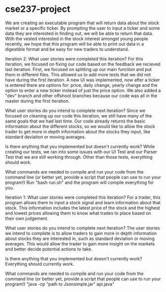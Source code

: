 # cse237-project

We are creating an executable program that will return data about the stock market or a specific ticker. By prompting the user to input a ticker and some data they are interested in finding out, we will be able to return that data. With the vested interested in the stock interest amongst young people recently, we hope that this program will be able to print out data in a digestible format and be easy for new traders to understand.

Iteration 2:
What user stories were completed this iteration?
For this iteration, we focused on fixing our code based on the feedback we recieved last iteration. First, we focused on splitting up our main function and put them in different files. This allowed us to add more tests that we did not have during the first iteration. A new UI was implemented, now after a ticker is entered there are options for: price, daily change, yearly change and the option to enter a new ticker instead of just the price option. We also added a "dev" branch and other offshoot branches because our code was all in the master during the first iteration. 

What user stories do you intend to complete next iteration?
Since we focused on cleaning up our code this iteration, we still have many of the same goals that we had last time. Our code already returns the basic information about the different stocks, so we would like to allow the stock trader to get more in depth information about the stocks they input, like standard deviaiton or moving averages. 

Is there anything that you implemented but doesn't currently work?
While creating our tests, we ran into some issues with our UI Test and our Parser Test that we are still working through. Other than those tests, everything should work.  

What commands are needed to compile and run your code from the command line (or better yet, provide a script that people can use to run your program!)
Run "bash run.sh" and the program will compile everything for you.

Iteration 1:
What user stories were completed this iteration?
For a trader, this program allows them to input a stock signal and learn information about that stock. This information includes the latest price of the stock and the highest and lowest prices allowing them to know what trades to place based on their own judgement. 

What user stories do you intend to complete next iteration?
The user stories we intend to complete is to allow traders to gain more in depth information about stocks they are interested in, such as standard deviation or moving averages. This would allow the trader to gain more insight on the markets and better decide potential actions to take. 

Is there anything that you implemented but doesn't currently work?
Everything should currently work. 

What commands are needed to compile and run your code from the command line (or better yet, provide a script that people can use to run your program!)
"java -cp "path to Jsonsimple.jar" api.java"
